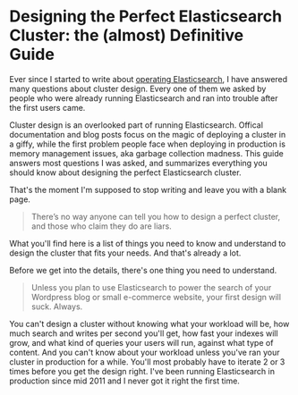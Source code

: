# Designing the Perfect Elasticsearch Cluster: the (almost) Definitive Guide

Ever since I started to write about [operating Elasticsearch](https://thoughts.t37.net/tagged/elasticsearch), I have answered many questions about cluster design. Every one of them we asked by people who were already running Elasticsearch and ran into trouble after the first users came.

Cluster design is an overlooked part of running Elasticsearch. Offical documentation and blog posts focus on the magic of deploying a cluster in a giffy, while the first problem people face when deploying in production is memory management issues, aka garbage collection madness. This guide answers most questions I was asked, and summarizes everything you should know about designing the perfect Elasticsearch cluster.

That's the moment I'm supposed to stop writing and leave you with a blank page.

> There’s no way anyone can tell you how to design a perfect cluster, and those who claim they do are liars.

What you'll find here is a list of things you need to know and understand to design the cluster that fits your needs. And that's already a lot.

Before we get into the details, there's one thing you need to understand.

> Unless you plan to use Elasticsearch to power the search of your Wordpress blog or small e-commerce website, your first design will suck. Always.

You can't design a cluster without knowing what your workload will be, how much search and writes per second you'll get, how fast your indexes will grow, and what kind of queries your users will run, against what type of content. And you can't know about your workload unless you've ran your cluster in production for a while. You'll most probably have to iterate 2 or 3 times before you get the design right. I've been running Elasticsearch in production since mid 2011 and I never got it right the first time.

